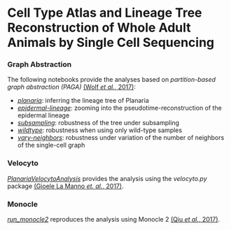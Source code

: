 # Cell Type Atlas and Lineage Tree Reconstruction of Whole Adult Animals by Single Cell Sequencing


### Graph Abstraction

The following notebooks provide the analyses based on *partition-based graph abstraction (PAGA)* [(Wolf *et al.*, 2017)](https://doi.org/10.1101/208819):

- [*planaria*](graph_abstraction/planaria.ipynb): inferring the lineage tree of Planaria
- [*epidermal-lineage*](graph_abstraction/epidermal-lineage.ipynb): zooming into the pseudotime-reconstruction of the epidermal lineage
- [*subsampling*](graph_abstraction/subsampling.ipynb): robustness of the tree under subsampling
- [*wildtype*](graph_abstraction/wildtype.ipynb): robustness when using only wild-type samples
- [*vary-neighbors*](graph_abstraction/vary-neighbors.ipynb): robustness under variation of the number of neighbors of the single-cell graph

### Velocyto 

[*PlanariaVelocytoAnalysis*](PlanariaVelocytoAnalysis.ipynb) provides the analysis using the *velocyto.py* package [(Gioele La Manno *et. al.*, 2017)](https://doi.org/10.1101/206052).

### Monocle

[*run_monocle2*](run_monocle2.R) reproduces the analysis using Monocle 2 [(Qiu *et al.*, 2017)](https://doi.org/10.1038/nmeth.4402).
